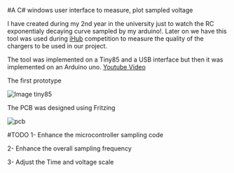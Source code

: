#A C# windows user interface to measure, plot sampled voltage

I have created during my 2nd year in the university just to watch the RC exponentialy decaying curve sampled by my arduino!. Later on
we have this tool was used during [iHub](http://ihub.asu.edu.eg) competition to measure the quality of the chargers to be used in our project.

The tool was implemented on a Tiny85 and a USB interface but then it was implemented on an Arduino uno.
[Youtube Video](https://youtu.be/5sMGYwf6GVk)

The first prototype 

![Image tiny85](http://i.imgur.com/hmPkt1b.jpg)

The PCB was designed using Fritzing

![pcb](http://i.imgur.com/wBXperd.png)

#TODO
1- Enhance the microcontroller sampling code

2- Enhance the overall sampling frequency

3- Adjust the Time and voltage scale
